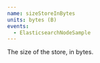 ```yaml
---
name: sizeStoreInBytes
units: bytes (B)
events:
  - ElasticsearchNodeSample
---
```


The size of the store, in bytes.